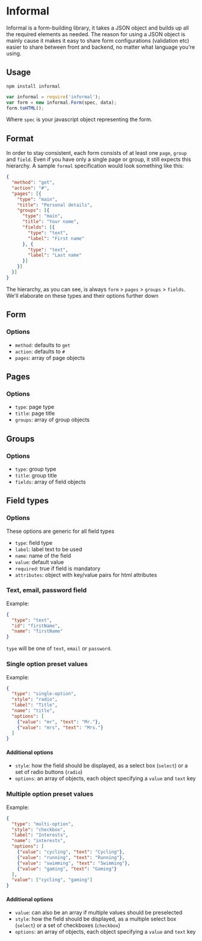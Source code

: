 # Informal

Informal is a form-building library, it takes a JSON object and builds up all
the required elements as needed. The reason for using a JSON object is mainly
cause it makes it easy to share form configurations (validation etc) easier to
share between front and backend, no matter what language you're using.

## Usage

```shell
npm install informal
```

```javascript
var informal = require('informal');
var form = new informal.Form(spec, data);
form.toHTML();
```

Where `spec` is your javascript object representing the form.

## Format

In order to stay consistent, each form consists of at least one `page`, `group`
and `field`. Even if you have only a single page or group, it still expects this
hierarchy. A sample `formal` specification would look something like this:

```json
{
  "method": "get",
  "action": "#",
  "pages": [{
    "type": "main",
    "title": "Personal details",
    "groups": [{
      "type": "main",
      "title": "Your name",
      "fields": [{
        "type": "text",
        "label": "First name"
      }, {
        "type": "text",
        "label": "Last name"
      }]
    }]
  }]
}
```

The hierarchy, as you can see, is always `form` > `pages` > `groups` > `fields`.
We'll elaborate on these types and their options further down

## Form

### Options

- `method`: defaults to `get`
- `action`: defaults to `#`
- `pages`: array of page objects

## Pages

### Options

- `type`: page type
- `title`: page title
- `groups`: array of group objects

## Groups

### Options

- `type`: group type
- `title`: group title
- `fields`: array of field objects

## Field types

### Options

These options are generic for all field types

- `type`: field type
- `label`: label text to be used
- `name`: name of the field
- `value`: default value
- `required`: true if field is mandatory
- `attributes`: object with key/value pairs for html attributes

### Text, email, password field

Example:

```json
{
  "type": "text",
  "id": "firstName",
  "name": "firstName"
}
```

`type` will be one of `text`, `email` or `password`.

### Single option preset values

Example:

```json
{
  "type": "single-option",
  "style": "radio",
  "label": "Title",
  "name": "title",
  "options": [
    {"value": "mr", "text": "Mr."},
    {"value": "mrs", "text": "Mrs."}
  ]
}
```

#### Additional options

- `style`: how the field should be displayed, as a select box (`select`) or a
  set of radio buttons (`radio`)
- `options`: an array of objects, each object specifying a `value` and `text`
  key

### Multiple option preset values

Example:

```json
{
  "type": "multi-option",
  "style": "checkbox",
  "label": "Interests",
  "name": "interests",
  "options": [
    {"value": "cycling", "text": "Cycling"},
    {"value": "running", "text": "Running"},
    {"value": "swimming", "text": "Swimming"},
    {"value": "gaming", "text": "Gaming"}
  ],
  "value": ["cycling", "gaming"]
}
```

#### Additional options

- `value`: can also be an array if multiple values should be preselected
- `style`: how the field should be displayed, as a multiple select box
  (`select`) or a set of checkboxes (`checkbox`)
- `options`: an array of objects, each object specifying a `value` and `text`
  key

